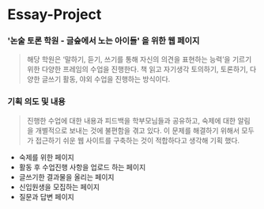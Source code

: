 # Essay-Project

### '논술 토론 학원 - 글숲에서 노는 아이들' 을 위한 웹 페이지 
> 해당 학원은 ‘말하기, 듣기, 쓰기를 통해 자신의 의견을 표현하는 능력’을 기르기 위한 다양한 프레임의 수업을 진행한다. 책 읽고 자기생각 토의하기, 토론하기, 다양한 글쓰기 활동, 야외 수업을 진행하는 방식이다.

### 기획 의도 및 내용 
> 진행한 수업에 대한 내용과 피드백을 학부모님들과 공유하고, 숙제에 대한 알림을 개별적으로 보내는 것에 불편함을 겪고 있다. 이 문제를 해결하기 위해서 모두가 접근하기 쉬운 웹 사이트를 구축하는 것이 적합하다고 생각해 기획 했다.

* 숙제를 위한 페이지 
* 활동 후 수업진행 사항을 업로드 하는 페이지
* 글쓰기한 결과물을 올리는 페이지
* 신입원생을 모집하는 페이지
* 질문과 답변 페이지 

